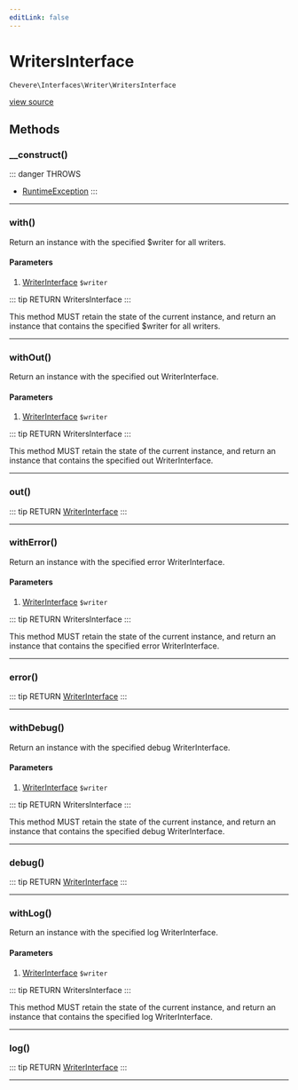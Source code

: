 ```yaml
---
editLink: false
---
```


# WritersInterface

`Chevere\Interfaces\Writer\WritersInterface`

[view source](https://github.com/chevere/chevere/blob/master/interfaces/Writer/WritersInterface.php)

## Methods

### __construct()

::: danger THROWS
- [RuntimeException](../../Exceptions/Core/RuntimeException.md)
:::

---

### with()

Return an instance with the specified $writer for all writers.

#### Parameters

1. [WriterInterface](./WriterInterface.md) `$writer`

::: tip RETURN
WritersInterface
:::

This method MUST retain the state of the current instance, and return
an instance that contains the specified $writer for all writers.

---

### withOut()

Return an instance with the specified out WriterInterface.

#### Parameters

1. [WriterInterface](./WriterInterface.md) `$writer`

::: tip RETURN
WritersInterface
:::

This method MUST retain the state of the current instance, and return
an instance that contains the specified out WriterInterface.

---

### out()

::: tip RETURN
[WriterInterface](./WriterInterface.md)
:::

---

### withError()

Return an instance with the specified error WriterInterface.

#### Parameters

1. [WriterInterface](./WriterInterface.md) `$writer`

::: tip RETURN
WritersInterface
:::

This method MUST retain the state of the current instance, and return
an instance that contains the specified error WriterInterface.

---

### error()

::: tip RETURN
[WriterInterface](./WriterInterface.md)
:::

---

### withDebug()

Return an instance with the specified debug WriterInterface.

#### Parameters

1. [WriterInterface](./WriterInterface.md) `$writer`

::: tip RETURN
WritersInterface
:::

This method MUST retain the state of the current instance, and return
an instance that contains the specified debug WriterInterface.

---

### debug()

::: tip RETURN
[WriterInterface](./WriterInterface.md)
:::

---

### withLog()

Return an instance with the specified log WriterInterface.

#### Parameters

1. [WriterInterface](./WriterInterface.md) `$writer`

::: tip RETURN
WritersInterface
:::

This method MUST retain the state of the current instance, and return
an instance that contains the specified log WriterInterface.

---

### log()

::: tip RETURN
[WriterInterface](./WriterInterface.md)
:::

---
